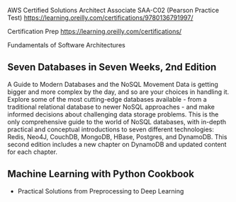 
AWS Certified Solutions Architect Associate SAA-C02 (Pearson Practice Test)
https://learning.oreilly.com/certifications/9780136791997/

Certification Prep
https://learning.oreilly.com/certifications/


Fundamentals of Software Architectures


## Seven Databases in Seven Weeks, 2nd Edition

A Guide to Modern Databases and the NoSQL Movement
Data is getting bigger and more complex by the day, and so are your choices in handling it. Explore some of the most cutting-edge databases available - from a traditional relational database to newer NoSQL approaches - and make informed decisions about challenging data storage problems. This is the only comprehensive guide to the world of NoSQL databases, with in-depth practical and conceptual introductions to seven different technologies: Redis, Neo4J, CouchDB, MongoDB, HBase, Postgres, and DynamoDB. This second edition includes a new chapter on DynamoDB and updated content for each chapter.

## Machine Learning with Python Cookbook
- Practical Solutions from Preprocessing to Deep Learning
